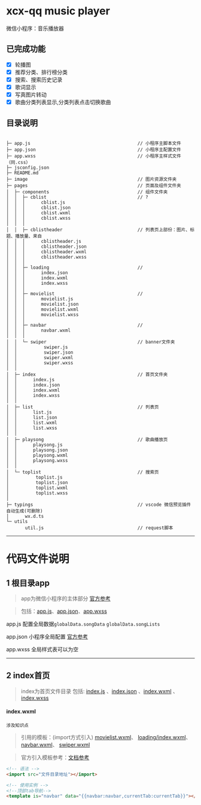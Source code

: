 # xcx-qq music player
微信小程序：音乐播放器

## 已完成功能
* [x] 轮播图
* [x] 推荐分类、排行榜分类
* [x] 搜索、搜索历史记录
* [x] 歌词显示
* [x] 写真图片转动
* [x] 歌曲分类列表显示,分类列表点击切换歌曲

## 目录说明
```

├─ app.js                                        // 小程序主脚本文件
├─ app.json                                      // 小程序主配置文件
├─ app.wxss                                      // 小程序主样式文件（同.css）
├─ jsconfig.json
├─ README.md
├─ image                                         // 图片资源文件夹
├─ pages                                         // 页面及组件文件夹   
│  ├─ components                                 // 组件文件夹   
│  │  ├─ cblist                                  // ?
│  │  │      cblist.js
│  │  │      cblist.json
│  │  │      cblist.wxml
│  │  │      cblist.wxss
│  │  │
│  │  ├─ cblistheader                            // 列表页上部份：图片、标题、播放量、来自
│  │  │      cblistheader.js
│  │  │      cblistheader.json
│  │  │      cblistheader.wxml
│  │  │      cblistheader.wxss
│  │  │
│  │  ├─ loading                                 // 
│  │  │      index.json
│  │  │      index.wxml
│  │  │      index.wxss
│  │  │
│  │  ├─ movielist                               //
│  │  │      movielist.js
│  │  │      movielist.json
│  │  │      movielist.wxml
│  │  │      movielist.wxss
│  │  │
│  │  ├─ navbar                                  //
│  │  │      navbar.wxml
│  │  │
│  │  └─ swiper                                  // banner文件夹
│  │          swiper.js
│  │          swiper.json
│  │          swiper.wxml
│  │          swiper.wxss
│  │
│  ├─ index                                      // 首页文件夹 
│  │      index.js
│  │      index.json
│  │      index.wxml
│  │      index.wxss
│  │
│  ├─ list                                       // 列表页 
│  │      list.js
│  │      list.json
│  │      list.wxml
│  │      list.wxss
│  │
│  ├─ playsong                                   // 歌曲播放页
│  │      playsong.js
│  │      playsong.json
│  │      playsong.wxml
│  │      playsong.wxss
│  │
│  └─ toplist                                    // 搜索页 
│          toplist.js
│          toplist.json
│          toplist.wxml
│          toplist.wxss
│
├─ typings                                       // vscode 微信预览插件自动生成(可删除)
│      wx.d.ts
└─ utils                                            
       util.js                                   // request脚本
```
-----

# 代码文件说明

## 1 根目录app
> app为微信小程序的主体部分 [官方参考](https://mp.weixin.qq.com/debug/wxadoc/dev/component/)

> 包括：[app.js](./app.js)、[app.json](./app.json)、[app.wxss](./app.wxss)

app.js 配置全局数据```globalData.songData```  ```globalData.songLists```

app.json 小程序全局配置 [官方参考](https://mp.weixin.qq.com/debug/wxadoc/dev/framework/config.html)

app.wxss 全局样式表可以为空

----

## 2 index首页
> index为首页文件目录 
> 包括: [index.js](./pages/index/index.js) 、[index.json](./pages/index/index.json) 、[index.wxml](./pages/index/index.wxml) 、[index.wxss](./pages/index/index.wxss)
#### index.wxml
```涉及知识点```
> 引用的模板：(import方式引入)
[movielist.wxml](./components/movielist/movielist.wxml)、
[loading/index.wxml](./components/loading/index.wxml)、
[navbar.wxml](./components/navbar/navbar.wxml)、
[swiper.wxml](./components/swiper/swiper.wxml)

> 官方引入模板参考：[文档参考](https://mp.weixin.qq.com/debug/wxadoc/dev/framework/view/wxml/template.html)
```html
<!-- 语法 -->
<import src="文件目录地址"></import>

<!-- 使用实例 -->
<!--顶部tab导航-->
<template is="navbar" data="{{navbar:navbar,currentTab:currentTab}}"></template>
```
